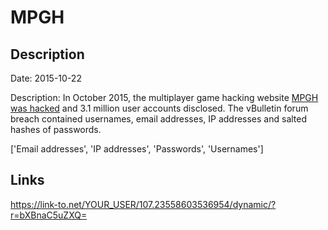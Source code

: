 # MPGH

## Description

Date: 2015-10-22

Description:
In October 2015, the multiplayer game hacking website <a href="http://www.mpgh.net">MPGH was hacked</a> and 3.1 million user accounts disclosed. The vBulletin forum breach contained usernames, email addresses, IP addresses and salted hashes of passwords.


['Email addresses', 'IP addresses', 'Passwords', 'Usernames']

## Links

https://link-to.net/YOUR_USER/107.23558603536954/dynamic/?r=bXBnaC5uZXQ=